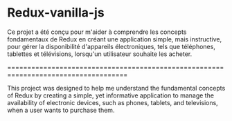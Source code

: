 # Redux-vanilla-js

Ce projet a été conçu pour m'aider à comprendre les concepts fondamentaux de Redux en créant une application simple, mais instructive, pour gérer la disponibilité d'appareils électroniques, tels que téléphones, tablettes et télévisions, lorsqu'un utilisateur souhaite les acheter.

====================================================================================

This project was designed to help me understand the fundamental concepts of Redux by creating a simple, yet informative application to manage the availability of electronic devices, such as phones, tablets, and televisions, when a user wants to purchase them.
